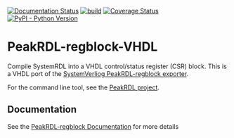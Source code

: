 [![Documentation Status](https://readthedocs.org/projects/peakrdl-regblock/badge/?version=latest)](http://peakrdl-regblock.readthedocs.io)
[![build](https://github.com/SystemRDL/PeakRDL-regblock/workflows/build/badge.svg)](https://github.com/SystemRDL/PeakRDL-regblock/actions?query=workflow%3Abuild+branch%3Amain)
[![Coverage Status](https://coveralls.io/repos/github/SystemRDL/PeakRDL-regblock/badge.svg?branch=main)](https://coveralls.io/github/SystemRDL/PeakRDL-regblock?branch=main)
[![PyPI - Python Version](https://img.shields.io/pypi/pyversions/peakrdl-regblock.svg)](https://pypi.org/project/peakrdl-regblock)

# PeakRDL-regblock-VHDL
Compile SystemRDL into a VHDL control/status register (CSR) block. This is a VHDL port of the [SystemVerliog PeakRDL-regblock exporter](https://github.com/SystemRDL/PeakRDL-regblock).

For the command line tool, see the [PeakRDL project](https://peakrdl.readthedocs.io).

## Documentation
See the [PeakRDL-regblock Documentation](http://peakrdl-regblock.readthedocs.io) for more details
